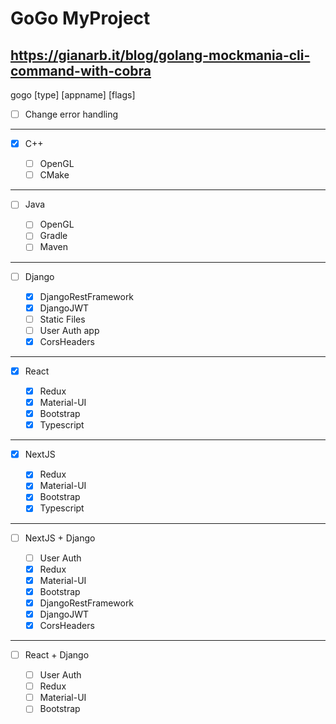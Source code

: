 # GoGo MyProject

## https://gianarb.it/blog/golang-mockmania-cli-command-with-cobra

gogo [type] [appname] [flags]

- [ ] Change error handling

---

- [x] C++

  - [ ] OpenGL
  - [ ] CMake

---

- [ ] Java

  - [ ] OpenGL
  - [ ] Gradle
  - [ ] Maven

---

- [ ] Django

  - [x] DjangoRestFramework
  - [x] DjangoJWT
  - [ ] Static Files
  - [ ] User Auth app
  - [x] CorsHeaders

---

- [x] React

  - [x] Redux
  - [x] Material-UI
  - [x] Bootstrap
  - [x] Typescript

---

- [x] NextJS

  - [x] Redux
  - [x] Material-UI
  - [x] Bootstrap
  - [x] Typescript

---

- [ ] NextJS + Django

  - [ ] User Auth
  - [x] Redux
  - [x] Material-UI
  - [x] Bootstrap
  - [x] DjangoRestFramework
  - [x] DjangoJWT
  - [x] CorsHeaders

---

- [ ] React + Django

  - [ ] User Auth
  - [ ] Redux
  - [ ] Material-UI
  - [ ] Bootstrap

